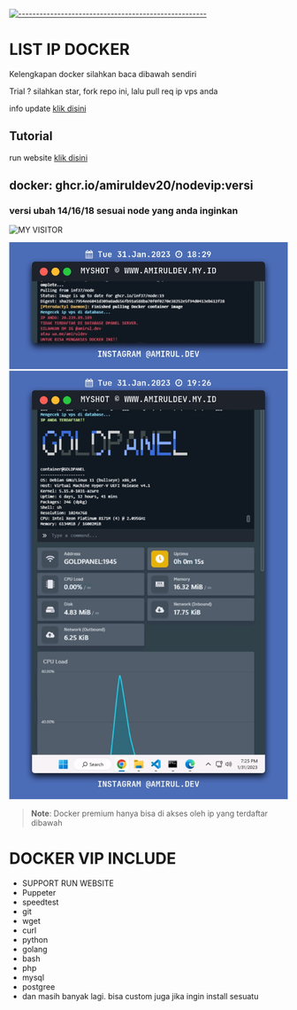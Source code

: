 [![-----------------------------------------------------](https://raw.githubusercontent.com/andreasbm/readme/master/assets/lines/colored.png)](#table-of-contents)
# LIST IP DOCKER
<p>Kelengkapan docker silahkan baca dibawah sendiri</p>
<p>Trial ? silahkan star, fork repo ini, lalu pull req ip vps anda</p>

info update [klik disini](https://chat.whatsapp.com/EhB5dMGDFFJBzWiL9y8oN3)

## Tutorial
run website [klik disini](https://github.com/amiruldev20/ippanel/blob/main/TUTOR-RUN-WEBSITE.txt)

## docker: ghcr.io/amiruldev20/nodevip:versi
### versi ubah 14/16/18 sesuai node yang anda inginkan
 
 <p align="center">

![MY VISITOR](https://komarev.com/ghpvc/?username=amiruldev20&color=green)

<img width="" src="img2.jpeg">
<img width{"" src="img1.jpeg">
</p>

 > **Note**:  Docker premium hanya bisa di akses oleh ip yang terdaftar dibawah
 
 # DOCKER VIP INCLUDE
 - SUPPORT RUN WEBSITE
 - Puppeter
 - speedtest
 - git
 - wget
 - curl
 - python
 - golang
 - bash
 - php
 - mysql
 - postgree
 - dan masih banyak lagi.
 bisa custom juga jika ingin install sesuatu
